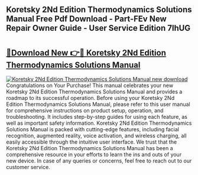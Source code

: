 ## Koretsky 2Nd Edition Thermodynamics Solutions Manual Free Pdf Download - Part-FEv New Repair Owner Guide - User Service Edition 7lhUG

# <h2><a href="http://bc7446.oget.top/?id=Koretsky+2Nd+Edition+Thermodynamics+Solutions+Manual">🔗Download New 👉🔴 Koretsky 2Nd Edition Thermodynamics Solutions Manual</a></h2>

[![Koretsky 2Nd Edition Thermodynamics Solutions Manual new download](https://i.imgur.com/5g1atiW.png)](http://bc7446.oget.top/?id=Koretsky+2Nd+Edition+Thermodynamics+Solutions+Manual)
Congratulations on Your Purchase! This manual celebrates your new Koretsky 2Nd Edition Thermodynamics Solutions Manual and provides a roadmap to its successful operation. Before using your Koretsky 2Nd Edition Thermodynamics Solutions Manual, please refer to this user manual for comprehensive instructions on product setup, operation, and troubleshooting. It includes step-by-step guides for using each feature, as well as important safety information. Koretsky 2Nd Edition Thermodynamics Solutions Manual is packed with cutting-edge features, including facial recognition, augmented reality, voice activation, and wireless charging, all easily accessible through the intuitive user interface. We trust that the Koretsky 2Nd Edition Thermodynamics Solutions Manual has been a comprehensive resource in your efforts to learn the ins and outs of your new device. In case of any queries or concerns, feel free to reach out to our customer service.
